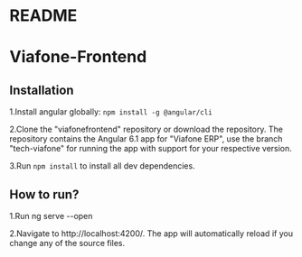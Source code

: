 # README #

# Viafone-Frontend

## Installation

1.Install angular globally: `npm install -g @angular/cli`

2.Clone the "viafonefrontend" repository or download the repository. The repository contains the Angular 6.1 app for "Viafone ERP", use the branch "tech-viafone" for running the app with support for your respective version.

3.Run `npm install` to install all dev dependencies.

## How to run?

1.Run ng serve --open

2.Navigate to http://localhost:4200/. The app will automatically reload if you change any of the source files.